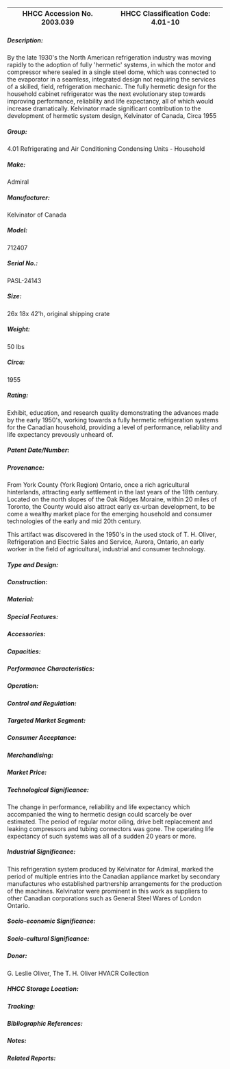 | **HHCC Accession No. 2003.039** |**HHCC Classification Code:  4.01-10**|
| ----------- | ----------- |
##### Description:
By the late 1930's the North American refrigeration industry was moving rapidly to the adoption of fully 'hermetic' systems, in which the motor and compressor where sealed in a single steel dome, which was connected to the evaporator in a seamless, integrated design not requiring the services of a skilled, field, refrigeration mechanic. The fully hermetic design for the household cabinet refrigerator was the next evolutionary step towards improving performance, reliability and life expectancy, all of which would increase dramatically. Kelvinator made significant contribution to the development of hermetic system design,  Kelvinator of Canada, Circa 1955
##### Group:
4.01 Refrigerating and Air Conditioning Condensing Units - Household

##### Make:
Admiral

##### Manufacturer:
Kelvinator of Canada

##### Model:
712407

##### Serial No.:
PASL-24143

##### Size:
26x 18x 42'h, original shipping crate

##### Weight:
50 lbs

##### Circa:
1955

##### Rating:
Exhibit, education, and research quality demonstrating the advances made  by the early 1950's, working towards a fully hermetic refrigeration systems for the Canadian household, providing a level of performance, reliabliity and life expectancy prevously unheard of.

##### Patent Date/Number:


##### Provenance:
From York County (York Region) Ontario, once a rich agricultural hinterlands, attracting early settlement in the last years of the 18th century. Located on the north slopes of the Oak Ridges Moraine, within 20 miles of Toronto, the County would also attract early ex-urban development, to be come a wealthy market place for the emerging household and consumer technologies of the early and mid 20th century. 

This artifact was discovered in the 1950's in the used stock of T. H. Oliver, Refrigeration and Electric Sales and Service, Aurora, Ontario, an early worker in the field of agricultural, industrial and consumer technology.

##### Type and Design:


##### Construction:


##### Material:


##### Special Features:


##### Accessories:


##### Capacities:


##### Performance Characteristics:


##### Operation:


##### Control and Regulation:


##### Targeted Market Segment:


##### Consumer Acceptance:


##### Merchandising:


##### Market Price:


##### Technological Significance:
The change in performance, reliability and life expectancy which accompanied the wing to hermetic design could scarcely be over estimated. The period of regular motor oiling, drive belt replacement and leaking compressors and tubing connectors was gone. The operating life expectancy of such systems was all of a sudden 20 years or more.

##### Industrial Significance:
This refrigeration system produced by Kelvinator for Admiral, marked the period of multiple entries into the Canadian appliance market by secondary manufactures who established partnership arrangements for the production of the machines. Kelvinator were prominent in this work as suppliers to other Canadian corporations such as General Steel Wares of London Ontario.

##### Socio-economic Significance:


##### Socio-cultural Significance:


##### Donor:
G. Leslie Oliver, The T. H. Oliver HVACR Collection

##### HHCC Storage Location:


##### Tracking:


##### Bibliographic References:


##### Notes:


##### Related Reports:

